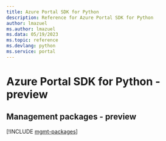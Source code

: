 ```yaml
---
title: Azure Portal SDK for Python
description: Reference for Azure Portal SDK for Python
author: lmazuel
ms.author: lmazuel
ms.data: 05/19/2023
ms.topic: reference
ms.devlang: python
ms.service: portal
---
```

# Azure Portal SDK for Python - preview

## Management packages - preview
[!INCLUDE [mgmt-packages](portal-mgmt-index.md)]